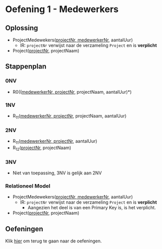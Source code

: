 # Oefening 1 - Medewerkers

## Oplossing
- ProjectMedewekers(<ins>projectNr, medewerkerNr</ins>, aantalUur)
    - IR: `projectNr` verwijst naar de verzameling `Project` en is **verplicht**
- Project(<ins>projectNr</ins>, projectNaam)

## Stappenplan
### 0NV
- R0((<ins>medewerkerNr, projectNr</ins>, projectNaam, aantalUur)*)

### 1NV
- R<sub>11</sub>(<ins>medewerkerNr, projectNr</ins>, projectNaam, aantalUur)

### 2NV
- R<sub>11</sub>(<ins>medewerkerNr, projectNr</ins>, aantalUur)
- R<sub>12</sub>(<ins>projectNr</ins>, projectNaam)

### 3NV
- Niet van toepassing, 3NV is gelijk aan 2NV

### Relationeel Model
- ProjectMedewekers(<ins>projectNr, medewerkerNr</ins>, aantalUur)
    - IR: `projectNr` verwijst naar de verzameling `Project` en is **verplicht**
        - Aangezien het deel is van een Primary Key is, is het verplicht.
- Project(<ins>projectNr</ins>, projectNaam)

## Oefeningen
Klik [hier](../exercises.md) om terug te gaan naar de oefeningen.